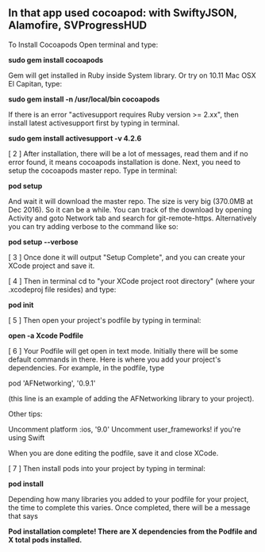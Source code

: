 


## In that app used cocoapod: with SwiftyJSON, Alamofire, SVProgressHUD

To Install Cocoapods
Open terminal and type:

**sudo gem install cocoapods**

Gem will get installed in Ruby inside System library. Or try on 10.11 Mac OSX El Capitan, type:

**sudo gem install -n /usr/local/bin cocoapods**

If there is an error "activesupport requires Ruby version >= 2.xx", then install latest activesupport first by typing in terminal.

**sudo gem install activesupport -v 4.2.6**

[ 2 ] After installation, there will be a lot of messages, read them and if no error found, it means cocoapods installation is done. Next, you need to setup the cocoapods master repo. Type in terminal:

**pod setup**

And wait it will download the master repo. The size is very big (370.0MB at Dec 2016). So it can be a while. You can track of the download by opening Activity and goto Network tab and search for git-remote-https. Alternatively you can try adding verbose to the command like so:

**pod setup --verbose**

[ 3 ] Once done it will output "Setup Complete", and you can create your XCode project and save it.

[ 4 ] Then in terminal cd to "your XCode project root directory" (where your .xcodeproj file resides) and type:

**pod init**

[ 5 ] Then open your project's podfile by typing in terminal:

**open -a Xcode Podfile**

[ 6 ] Your Podfile will get open in text mode. Initially there will be some default commands in there. Here is where you add your project's dependencies. For example, in the podfile, type

pod 'AFNetworking', '0.9.1'

(this line is an example of adding the AFNetworking library to your project).

Other tips:

Uncomment platform :ios, '9.0' Uncomment user_frameworks! if you're using Swift

When you are done editing the podfile, save it and close XCode.

[ 7 ] Then install pods into your project by typing in terminal:

**pod install**

Depending how many libraries you added to your podfile for your project, the time to complete this varies. Once completed, there will be a message that says

**Pod installation complete! There are X dependencies from the Podfile and X total pods installed.**

